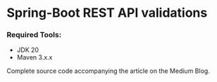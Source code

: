 # Spring-Boot REST API validations

### Required Tools:
* JDK 20
* Maven 3.x.x

Complete source code accompanying the article on the Medium Blog.


